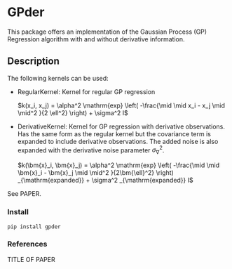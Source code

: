 # GPder 

This package offers an implementation of the Gaussian Process (GP) Regression 
algorithm with and without derivative information. 

## Description 
The following kernels can be used:
- RegularKernel: Kernel for regular GP regression

    $k(x_i, x_j) = \alpha^2 \mathrm{exp} \left( -\frac{\mid \mid x_i - x_j \mid \mid^2 }{2 \ell^2} \right) + \sigma^2 I$

- DerivativeKernel: Kernel for GP regression with derivative observations. Has the same form as the regular kernel but the covariance term is expanded to include derivative observations. The added noise is also expanded with the derivative noise parameter $\sigma^2_{\nabla}$.

    $k(\bm{x}_i, \bm{x}_j) = \alpha^2 \mathrm{exp} \left( -\frac{\mid \mid \bm{x}_i - \bm{x}_j \mid \mid^2 }{2\bm{\ell}^2} \right) _{\mathrm{expanded}} + \sigma^2 _{\mathrm{expanded}} I$


See PAPER.

### Install

```
pip install gpder
```

### References

TITLE OF PAPER
